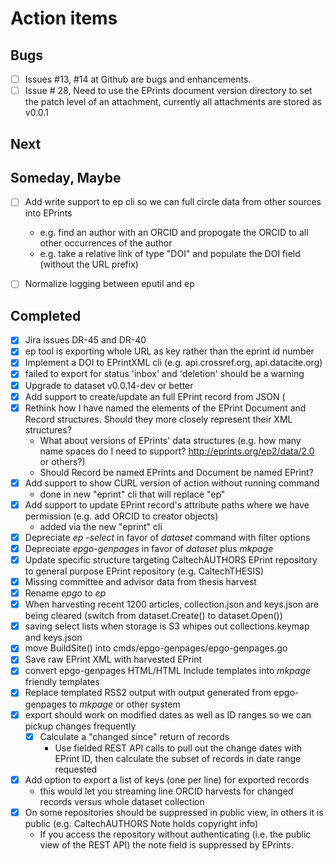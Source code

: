 
# Action items

## Bugs

+ [ ] Issues #13, #14 at Github are bugs and enhancements.
+ [ ] Issue # 28, Need to use the EPrints document version directory to set the patch level of an attachment, currently all attachments are stored as v0.0.1

## Next

## Someday, Maybe

+ [ ] Add write support to ep cli so we can full circle data from other sources into EPrints
    + e.g. find an author with an ORCID and propogate the ORCID to all other occurrences of the author
    + e.g. take a relative link of type "DOI" and populate the DOI field (without the URL prefix)
+ [ ] Normalize logging between eputil and ep


## Completed

+ [x] Jira issues DR-45 and DR-40 
+ [x] ep tool is exporting whole URL as key rather than the eprint id number
+ [x] Implement a DOI to EPrintXML cli (e.g. api.crossref.org, api.datacite.org)
+ [x] failed to export for status 'inbox' and 'deletion' should be a warning
+ [x] Upgrade to dataset v0.0.14-dev or better
+ [x] Add support to create/update an full EPrint record from JSON  (
+ [x] Rethink how I have named the elements of the EPrint Document and Record structures. Should they more closely represent their XML structures?
    + What about versions of EPrints' data structures (e.g. how many name spaces do I need to support? http://eprints.org/ep2/data/2.0 or others?)
    + Should Record be named EPrints and Document be named EPrint?
+ [x] Add support to show CURL version of action without running command
    + done in new "eprint" cli that will replace "ep"
+ [x] Add support to update EPrint record's attribute paths where we have permission (e.g. add ORCID to creator objects)
    + added via the new "eprint" cli
+ [x] Depreciate _ep -select_ in favor of _dataset_ command with filter options
+ [x] Depreciate _epgo-genpages_ in favor of _dataset_ plus _mkpage_
+ [x] Update specific structure targeting CaltechAUTHORS EPrint repository to general purpose EPrint repository (e.g. CaltechTHESIS)
+ [x] Missing committee and advisor data from thesis harvest
+ [x] Rename _epgo_ to _ep_
+ [x] When harvesting recent 1200 articles, collection.json and keys.json are being cleared (switch from dataset.Create() to dataset.Open())
+ [x] saving select lists when storage is S3 whipes out collections.keymap and keys.json
+ [x] move BuildSite() into cmds/epgo-genpages/epgo-genpages.go
+ [x] Save raw EPrint XML with harvested EPrint
+ [x] convert epgo-genpages HTML/HTML Include templates into _mkpage_ friendly templates
+ [x] Replace templated RSS2 output with output generated from epgo-genpages to _mkpage_ or other system
+ [x] export should work on modified dates as well as ID ranges so we can pickup changes frequently
    + [x] Calculate a "changed since" return of records
        + Use fielded REST API calls to pull out the change dates with EPrint ID, then calculate the subset of records in date range requested
+ [x] Add option to export a list of keys (one per line) for exported records
    + this would let you streaming line ORCID harvests for changed records versus whole dataset collection
+ [x] On some repositories <note> should be suppressed in public view, in others it is public (e.g. CaltechAUTHORS Note holds copyright info)
    + If you access the repository without authenticating (i.e. the public view of the REST API) the note field is suppressed by EPrints.

